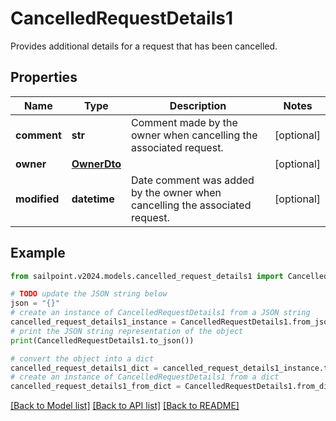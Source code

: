 # CancelledRequestDetails1

Provides additional details for a request that has been cancelled.

## Properties

Name | Type | Description | Notes
------------ | ------------- | ------------- | -------------
**comment** | **str** | Comment made by the owner when cancelling the associated request. | [optional] 
**owner** | [**OwnerDto**](OwnerDto.md) |  | [optional] 
**modified** | **datetime** | Date comment was added by the owner when cancelling the associated request. | [optional] 

## Example

```python
from sailpoint.v2024.models.cancelled_request_details1 import CancelledRequestDetails1

# TODO update the JSON string below
json = "{}"
# create an instance of CancelledRequestDetails1 from a JSON string
cancelled_request_details1_instance = CancelledRequestDetails1.from_json(json)
# print the JSON string representation of the object
print(CancelledRequestDetails1.to_json())

# convert the object into a dict
cancelled_request_details1_dict = cancelled_request_details1_instance.to_dict()
# create an instance of CancelledRequestDetails1 from a dict
cancelled_request_details1_from_dict = CancelledRequestDetails1.from_dict(cancelled_request_details1_dict)
```
[[Back to Model list]](../README.md#documentation-for-models) [[Back to API list]](../README.md#documentation-for-api-endpoints) [[Back to README]](../README.md)


